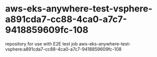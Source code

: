 # aws-eks-anywhere-test-vsphere-a891cda7-cc88-4ca0-a7c7-9418859609fc-108
repository for use with E2E test job aws-eks-anywhere-test-vsphere:a891cda7-cc88-4ca0-a7c7-9418859609fc-108
